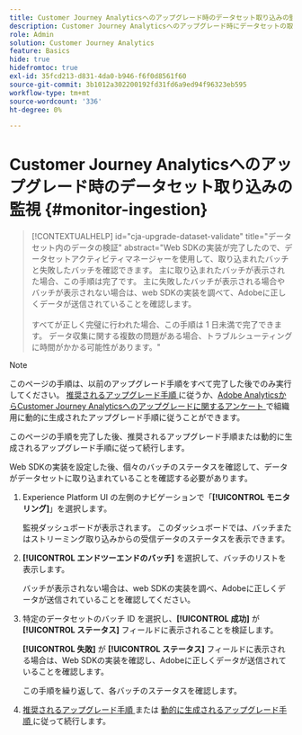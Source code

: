 ```yaml
---
title: Customer Journey Analyticsへのアップグレード時のデータセット取り込みの監視
description: Customer Journey Analyticsへのアップグレード時にデータセットの取り込みを監視する方法を説明します
role: Admin
solution: Customer Journey Analytics
feature: Basics
hide: true
hidefromtoc: true
exl-id: 35fcd213-d831-4da0-b946-f6f0d8561f60
source-git-commit: 3b1012a302200192fd31fd6a9ed94f96323eb595
workflow-type: tm+mt
source-wordcount: '336'
ht-degree: 0%

---
```


# Customer Journey Analyticsへのアップグレード時のデータセット取り込みの監視 {#monitor-ingestion}

<!-- markdownlint-disable MD034 -->

>[!CONTEXTUALHELP]
>id="cja-upgrade-dataset-validate"
>title="データセット内のデータの検証"
>abstract="Web SDKの実装が完了したので、データセットアクティビティマネージャーを使用して、取り込まれたバッチと失敗したバッチを確認できます。 主に取り込まれたバッチが表示された場合、この手順は完了です。 主に失敗したバッチが表示される場合やバッチが表示されない場合は、web SDKの実装を調べて、Adobeに正しくデータが送信されていることを確認します。<br><br> すべてが正しく完璧に行われた場合、この手順は 1 日未満で完了できます。 データ収集に関する複数の問題がある場合、トラブルシューティングに時間がかかる可能性があります。"

<!-- markdownlint-enable MD034 -->

>[!NOTE]
> 
>このページの手順は、以前のアップグレード手順をすべて完了した後でのみ実行してください。 [ 推奨されるアップグレード手順 ](/help/getting-started/cja-upgrade/cja-upgrade-recommendations.md#recommended-upgrade-steps-for-most-organizations) に従うか、[Adobe AnalyticsからCustomer Journey Analyticsへのアップグレードに関するアンケート ](https://gigazelle.github.io/cja-ttv/) で組織用に動的に生成されたアップグレード手順に従うことができます。
>
>このページの手順を完了した後、推奨されるアップグレード手順または動的に生成されるアップグレード手順に従って続行します。

<!-- Should we single source this instead of duplicate it? The following steps were copied from: /help/data-ingestion/aepwebsdk.md-->

Web SDKの実装を設定した後、個々のバッチのステータスを確認して、データがデータセットに取り込まれていることを確認する必要があります。

1. Experience Platform UI の左側のナビゲーションで「**[!UICONTROL モニタリング]**」を選択します。

   監視ダッシュボードが表示されます。 このダッシュボードでは、バッチまたはストリーミング取り込みからの受信データのステータスを表示できます。

   <!-- insert screenshot -->

1. **[!UICONTROL エンドツーエンドのバッチ]** を選択して、バッチのリストを表示します。

   バッチが表示されない場合は、web SDKの実装を調べ、Adobeに正しくデータが送信されていることを確認してください。

   <!-- insert screenshot -->

1. 特定のデータセットのバッチ ID を選択し、**[!UICONTROL 成功]** が **[!UICONTROL ステータス]** フィールドに表示されることを検証します。

   **[!UICONTROL 失敗]** が **[!UICONTROL ステータス]** フィールドに表示される場合は、Web SDKの実装を確認し、Adobeに正しくデータが送信されていることを確認します。

   この手順を繰り返して、各バッチのステータスを確認します。

1. [ 推奨されるアップグレード手順 ](/help/getting-started/cja-upgrade/cja-upgrade-recommendations.md#recommended-upgrade-steps-for-most-organizations) または [ 動的に生成されるアップグレード手順 ](https://gigazelle.github.io/cja-ttv/) に従って続行します。

